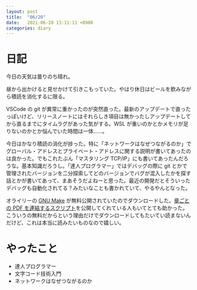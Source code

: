 ```yaml
---
layout: post
title:  "06/20"
date:   2021-06-20 13:11:11 +0900
categories: diary
---
```

# 日記

今日の天気は曇りのち晴れ。

昼から出かけると見せかけて引きこもっていた。やはり休日はビールを飲みながら積読を消化するに限る。

VSCode の git が異常に重かったのが突然直った。最新のアップデートで直ったっぽいけど、リリースノートにはそれらしき項目は無かったしアップデートしてから直るまでにタイムラグがあった気がする。WSL が重いのかとかメモリが足りないのかとか悩んでいた時間は一体......。

今日はかなり積読の消化が捗った。特に「ネットワークはなぜつながるのか」でグローバル・アドレスとプライベート・アドレスに関する説明が書いてあったのは良かった。でもこれたぶん「マスタリング TCP/IP」にも書いてあったんだろうな。基本知識だろうし。「達人プログラマー」ではデバッグの際に git とかで管理されたバージョンを二分探索してどのバージョンでバグが混入したかを探す話とかが書いてあって、まあそうだよねーと思った。最近の開発だとそういったデバッグも自動化されてる？みたいなことも書かれていて、やるやんとなった。

オライリーの [GNU Make](https://www.oreilly.co.jp/library/4873112699/) が無料公開されていたのでダウンロードした。[章ごとの PDF を連結するスクリプト](https://gist.github.com/eggplants/3e843b7681581efb908a2cbb22595550)を公開してくれている人もいてとても助かった。こういうの無料だからという理由だけでダウンロードしてもたいてい読まないんだけど、これは本当に読みたいものなので嬉しい。

# やったこと

- 達人プログラマー
- 文字コード技術入門
- ネットワークはなぜつながるのか
